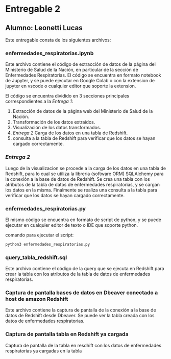 # Entregable 2

## Alumno: Leonetti Lucas

Este entregable consta de los siguientes archivos:

### enfermedades_respiratorias.ipynb

Este archivo contiene el código de extracción de datos de la página del Ministerio de Salud de la Nación, en particular de la sección de Enfermedades Respiratorias. El código se encuentra en formato notebook de Jupyter, y se puede ejecutar en Google Colab o con la extension de jupyter en vscode o cualquier editor que soporte la extension.

El código se encuentra dividido en 3 secciones principales correspondientes a la *Entrega 1*:

1. Extracción de datos de la página web del Ministerio de Salud de la Nación.
2. Transformación de los datos extraídos.
3. Visualización de los datos transformados.
4. *Entrega 2* Carga de los datos en una tabla de Redshift.
5. consulta a la tabla de Redshift para verificar que los datos se hayan cargado correctamente.

### *Entrega 2*

Luego de la visualizacion se procede a la carga de los datos en una tabla de Redshift, para lo cual se utiliza la libreria (software ORM) SQLAlchemy para la conexión a la base de datos de Redshift. Se crea una tabla con los atributos de la tabla de datos de enfermedades respiratorias, y se cargan los datos en la misma. Finalmente se realiza una consulta a la tabla para verificar que los datos se hayan cargado correctamente.

### enfermedades_respiratorias.py

El mismo código se encuentra en formato de script de python, y se puede ejecutar en cualquier editor de texto o IDE que soporte python.

comando para ejecutar el script:

```bash
python3 enfermedades_respiratorias.py
```

### query_tabla_redshift.sql

Este archivo contiene el código de la query que se ejecuta en Redshift para crear la tabla con los atributos de la tabla de datos de enfermedades respiratorias.

### Captura de pantalla bases de datos en Dbeaver conectado a host de amazon Redshift

Este archivo contiene la captura de pantalla de la conexión a la base de datos de Redshift desde Dbeaver. Se puede ver la tabla creada con los datos de enfermedades respiratorias.

### Captura de pantalla tabla en Redshift ya cargada

Captura de pantalla de la tabla en resdhift con los datos de enfermedades respiratorias ya cargadas en la tabla
